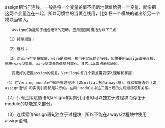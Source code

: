 assign相当于连线，一般是将一个变量的值不间断地赋值给另一个变量，就像把这两个变量连在一起，所以习惯性的当做连线用，比如把一个模块的输出给另一个模块当输入。

       assign的功能属于组合逻辑的范畴，应用范围可概括为以下三点：

     （1）持续赋值；

     （2）连线；

     （3）对wire型变量赋值，wire是线网，相当于实际的连接线，如果要用assign直接连接，就用wire型变量。wire型变量的值随时变化。其实以上三点是相通的。

       要更好的把握assign的使用，Verilog中有几个要点需要深入理解和掌握：

    （1）在Verilog module中的所有过程块（如initial块和always块）、连续赋值语句（如assign语句）和实例引用都是并行的。在同一module中这三者出现的先后顺序没有关系。

   （2）只有连续赋值语句assign和实例引用语句可以独立于过程块而存在于module的功能定义部分。

   （3）连续赋值assign语句独立于过程块，所以不能在always过程块中使用assign语句。
